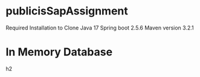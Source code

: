 # publicisSapAssignment
Required Installation to Clone
Java 17 
Spring boot 2.5.6
Maven version 3.2.1

# In Memory Database 
h2
